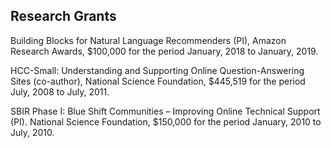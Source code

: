 Research Grants
---------------

Building Blocks for Natural Language Recommenders (PI), Amazon Research Awards, $100,000 for the period January, 2018 to January, 2019.

HCC-Small: Understanding and Supporting Online Question-Answering Sites (co-author), National Science Foundation, $445,519 for the period July, 2008 to July, 2011.

SBIR Phase I: Blue Shift Communities – Improving Online Technical Support (PI). National Science Foundation, $150,000 for the period January, 2010 to July, 2010.

